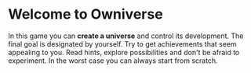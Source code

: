 # Welcome to Owniverse

In this game you can **create a universe** and control its development. The final goal is designated by yourself. Try to get achievements that seem appealing to you. Read hints, explore possibilities and don't be afraid to experiment. In the worst case you can always start from scratch.
